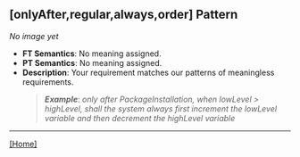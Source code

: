 ## [onlyAfter,regular,always,order] Pattern
_No image yet_
 * **FT Semantics**: No meaning assigned.
 * **PT Semantics**: No meaning assigned.
 * **Description**: Your requirement matches our patterns of meaningless requirements.
   > **_Example_**: _only after PackageInstallation,  when lowLevel > highLevel, shall the system  always first  increment the lowLevel variable and then  decrement the highLevel variable_   
***
[[Home]](../semantics.md)